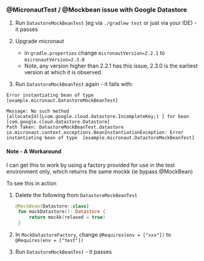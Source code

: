 ### @MicronautTest / @Mockbean issue with Google Datastore

1. Run `DatastoreMockBeanTest` (eg via `./gradlew test` or just via your IDE) - it passes


2. Upgrade micronaut 
    * in `gradle.properties` change 
   `micronautVersion=2.2.1` to `micronautVersion=2.3.0`
    * Note, any version higher than 2.2.1 has this issue, 2.3.0 is the earliest version at which it is observed
    

3. Run `DatastoreMockBeanTest` again - it fails with:

```shell
Error instantiating bean of type  [example.micronaut.DatastoreMockBeanTest]

Message: No such method [allocateId([Lcom.google.cloud.datastore.IncompleteKey;) ] for bean [com.google.cloud.datastore.Datastore]
Path Taken: DatastoreMockBeanTest.datastore
io.micronaut.context.exceptions.BeanInstantiationException: Error instantiating bean of type  [example.micronaut.DatastoreMockBeanTest]

```


#### Note - A Workaround

I can get this to work by using a factory provided for use in the test environment only, which returns the same
mockk<Datastore> (ie bypass @MockBean)

To see this in action

1. Delete the following from `DatastoreMockBeanTest`

   ```kotlin    
   @MockBean(Datastore::class)
    fun mockDatastore(): Datastore {
        return mockk(relaxed = true)
    }
   ```
   

2. In `MockDatastoreFactory`, change `@Requires(env = ["xxx"])` to `@Requires(env = ["test"])`


3. Run `DatastoreMockBeanTest` - it passes